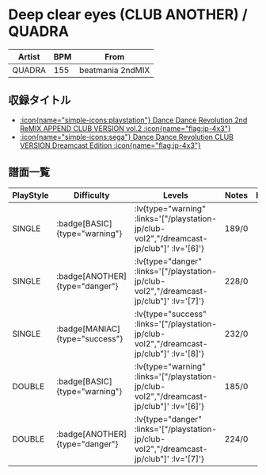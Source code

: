 # Deep clear eyes (CLUB ANOTHER) / QUADRA

|Artist|BPM|From|
|------|---|----|
|QUADRA|155|beatmania 2ndMIX|

## 収録タイトル

- [ :icon{name="simple-icons:playstation"} Dance Dance Revolution 2nd ReMIX APPEND CLUB VERSION vol.2 :icon{name="flag:jp-4x3"} ](/playstation-jp/club-vol2)
- [ :icon{name="simple-icons:sega"} Dance Dance Revolution CLUB VERSION Dreamcast Edition :icon{name="flag:jp-4x3"} ](/dreamcast-jp/club)

## 譜面一覧

|PlayStyle|Difficulty|Levels|Notes|Movie|
|---------|----------|------|-----|-----|
|SINGLE| :badge[BASIC]{type="warning"} | :lv{type="warning" :links='["/playstation-jp/club-vol2","/dreamcast-jp/club"]' :lv='[6]'} |189/0||
|SINGLE| :badge[ANOTHER]{type="danger"} | :lv{type="danger" :links='["/playstation-jp/club-vol2","/dreamcast-jp/club"]' :lv='[7]'} |228/0||
|SINGLE| :badge[MANIAC]{type="success"} | :lv{type="success" :links='["/playstation-jp/club-vol2","/dreamcast-jp/club"]' :lv='[8]'} |232/0||
|DOUBLE| :badge[BASIC]{type="warning"} | :lv{type="warning" :links='["/playstation-jp/club-vol2","/dreamcast-jp/club"]' :lv='[6]'} |185/0||
|DOUBLE| :badge[ANOTHER]{type="danger"} | :lv{type="danger" :links='["/playstation-jp/club-vol2","/dreamcast-jp/club"]' :lv='[7]'} |224/0||
